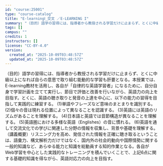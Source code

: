```yaml
---
id: "course:25001"
type: "course-catalog"
title: "E-learningⅠ_交文 ／E-LEARNING I"
summary: "（目的）語学の習得には、指導者から教授される学習だけに止まらず、とくに中級以上になれば自らの意思で取り組む能動的な学習も肝要となる。本授業では、E-learning教材を活用し、各自が「自律的な英語学習者」になるために、自分自身で学習計画を…"
tags: []
campus: ""
credits: 1
instructors: []
license: "CC-BY-4.0"
version:
  created_at: "2025-10-09T03:48:57Z"
  updated_at: "2025-10-09T03:48:57Z"
---
```

（目的）語学の習得には、指導者から教授される学習だけに止まらず、とくに中級以上になれば自らの意思で取り組む能動的な学習も肝要となる。本授業では、E-learning教材を活用し、各自が「自律的な英語学習者」になるために、自分自身で学習計画を立てて実行し、節目で評価と改善を行いながら、英語力の向上を目指す。とくに、英語の聴き取りと発音の上達を中心に、以下の能力の習得を目指して実践的に練習する。 (1)単語やフレーズなど意味のまとまりを識別する。 (2)個々の音は現れる位置によって異なることを認識する。 (3)英語には英語のリズムがあることを理解する。 (4)日本語と英語では音節構造が異なることを理解する。 (5)英語圏における多様な英語（Englishes）の音に慣れる。 (6)英語を通して交流文化での学びに関連した分野の情報を収集し、背景や基礎を理解する。 （講義概要）リスニング力を高め、発信された情報を正確に聴き取るということは、語彙力、構文解析力だけではなく、国内外の社会的動向や国際情勢に関する一般的知識など、あらゆる能力と知識を総動員する知的作業となる。各自がWeb学習を中心とした実践的なトレーニングを積んでいくことで、上記6点に関する基礎的知識を得ながら、英語対応力の向上を目指す。

